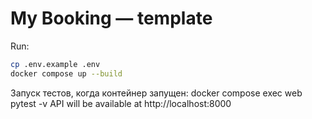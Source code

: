 # My Booking — template

Run:

```bash
cp .env.example .env
docker compose up --build
```
Запуск тестов, когда контейнер запущен:
docker compose exec web pytest -v
API will be available at http://localhost:8000
